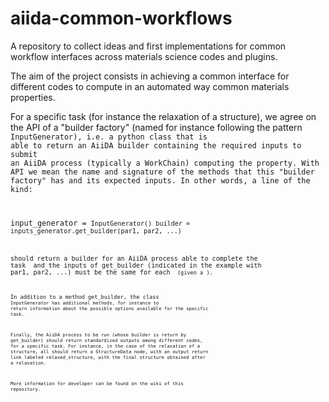 # aiida-common-workflows
A repository to collect ideas and first implementations for common workflow interfaces across materials science codes and plugins.

The aim of the project consists in achieving a common interface for different codes to compute in an automated way common materials properties.

For a specific task (for instance the relaxation of a structure), we agree on the API of a "builder factory" (named for instance following the pattern <Code><Task>InputGenerator), i.e. a python class that is able to return an AiiDA builder containing the required inputs to submit an AiiDA process (typically a WorkChain) computing the property. With API we mean the name and signature of the methods that this "builder factory" has and its expected inputs. In other words, a line of the kind:

input_generator = <Code><Task>InputGenerator()
builder = inputs_generator.get_builder(par1, par2, ...)

should return a builder for an AiiDA process able to complete the task <Task> and the inputs of get_builder (indicated in the example with par1, par2, ...) must be the same for each <Code> (given a <Task>).

In addition to a method get_builder, the class <Code><Task>InputGenerator has additional methods, for instance to return information about the possible options available for the specific task.

Finally, the AiiDA process to be run (whose builder is return by get_builder) should return standardized outputs among different codes, for a specific task. For instance, in the case of the relaxation of a structure, all should return a StructureData node, with an output return link labeled relaxed_structure, with the final structure obtained after a relaxation.

More information for developer can be found on the wiki of this repository.
